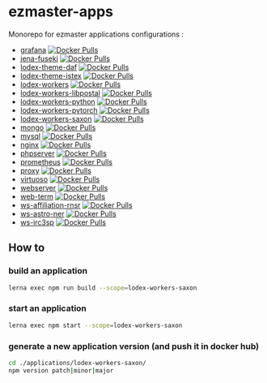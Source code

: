 # ezmaster-apps

Monorepo for ezmaster applications configurations :

- [grafana](./applications/grafana/) [![Docker Pulls](https://img.shields.io/docker/pulls/inistcnrs/ezmaster-grafana.svg)](https://registry.hub.docker.com/r/inistcnrs/ezmaster-grafana/)
- [jena-fuseki](./applications/jena-fuseki/) [![Docker Pulls](https://img.shields.io/docker/pulls/inistcnrs/ezmaster-jena-fuseki.svg)](https://registry.hub.docker.com/r/inistcnrs/ezmaster-jena-fuseki/)
- [lodex-theme-daf](./applications/lodex-theme-daf/) [![Docker Pulls](https://img.shields.io/docker/pulls/inistcnrs/lodex-theme-daf.svg)](https://registry.hub.docker.com/r/inistcnrs/lodex-theme-daf/)
- [lodex-theme-istex](./applications/lodex-theme-istex/) [![Docker Pulls](https://img.shields.io/docker/pulls/inistcnrs/lodex-theme-istex.svg)](https://registry.hub.docker.com/r/inistcnrs/lodex-theme-istex/)
- [lodex-workers](./applications/lodex-workers/) [![Docker Pulls](https://img.shields.io/docker/pulls/inistcnrs/lodex-workers.svg)](https://registry.hub.docker.com/r/inistcnrs/lodex-workers/)
- [lodex-workers-libpostal](./applications/lodex-workers-libpostal/) [![Docker Pulls](https://img.shields.io/docker/pulls/inistcnrs/ezmaster-libpostal.svg)](https://registry.hub.docker.com/r/inistcnrs/ezmaster-libpostal/)
- [lodex-workers-python](./applications/lodex-workers-python/) [![Docker Pulls](https://img.shields.io/docker/pulls/inistcnrs/lodex-workers-python.svg)](https://registry.hub.docker.com/r/inistcnrs/lodex-workers-python/)
- [lodex-workers-pytorch](./applications/lodex-workers-pytorch/) [![Docker Pulls](https://img.shields.io/docker/pulls/inistcnrs/lodex-workers-pytorch.svg)](https://registry.hub.docker.com/r/inistcnrs/lodex-workers-pytorch/)
- [lodex-workers-saxon](./applications/lodex-workers-saxon/) [![Docker Pulls](https://img.shields.io/docker/pulls/inistcnrs/lodex-workers-saxon.svg)](https://registry.hub.docker.com/r/inistcnrs/lodex-workers-saxon/)
- [mongo](./applications/mongo/) [![Docker Pulls](https://img.shields.io/docker/pulls/inistcnrs/ezmaster-mongo.svg)](https://registry.hub.docker.com/r/inistcnrs/ezmaster-mongo/)
- [mysql](./applications/mysql/) [![Docker Pulls](https://img.shields.io/docker/pulls/inistcnrs/ezmaster-mysql.svg)](https://registry.hub.docker.com/r/inistcnrs/ezmaster-mysql/)
- [nginx](./applications/nginx/) [![Docker Pulls](https://img.shields.io/docker/pulls/inistcnrs/ezmaster-nginx.svg)](https://registry.hub.docker.com/r/inistcnrs/ezmaster-nginx/)
- [phpserver](./applications/phpserver/) [![Docker Pulls](https://img.shields.io/docker/pulls/inistcnrs/ezmaster-phpserver.svg)](https://registry.hub.docker.com/r/inistcnrs/ezmaster-phpserver/)
- [prometheus](./applications/prometheus/) [![Docker Pulls](https://img.shields.io/docker/pulls/inistcnrs/ezmaster-prometheus.svg)](https://registry.hub.docker.com/r/inistcnrs/ezmaster-prometheus/)
- [proxy](./applications/proxy/) [![Docker Pulls](https://img.shields.io/docker/pulls/inistcnrs/ezmaster-proxy.svg)](https://registry.hub.docker.com/r/inistcnrs/ezmaster-proxy/)
- [virtuoso](./applications/virtuoso/) [![Docker Pulls](https://img.shields.io/docker/pulls/inistcnrs/ezmaster-virtuoso.svg)](https://registry.hub.docker.com/r/inistcnrs/ezmaster-virtuoso/)
- [webserver](./applications/webserver/) [![Docker Pulls](https://img.shields.io/docker/pulls/inistcnrs/ezmaster-webserver.svg)](https://registry.hub.docker.com/r/inistcnrs/ezmaster-webserver/)
- [web-term](./applications/web-term/) [![Docker Pulls](https://img.shields.io/docker/pulls/inistcnrs/ezmaster-web-term.svg)](https://registry.hub.docker.com/r/inistcnrs/ezmaster-web-term/)
- [ws-affiliation-rnsr](./applications/ws-affiliation-rnsr/) [![Docker Pulls](https://img.shields.io/docker/pulls/inistcnrs/ws-affiliation-rnsr.svg)](https://registry.hub.docker.com/r/inistcnrs/ws-affiliation-rnsr/)
- [ws-astro-ner](./applications/ws-astro-ner/) [![Docker Pulls](https://img.shields.io/docker/pulls/cnrsinist/ws-astro-ner.svg)](https://registry.hub.docker.com/r/cnrsinist/ws-astro-ner/)
- [ws-irc3sp](./applications/ws-irc3sp/) [![Docker Pulls](https://img.shields.io/docker/pulls/inistcnrs/ws-irc3sp.svg)](https://registry.hub.docker.com/r/inistcnrs/ws-irc3sp/)

## How to

### build an application

```bash
lerna exec npm run build --scope=lodex-workers-saxon
```

### start an application

```bash
lerna exec npm start --scope=lodex-workers-saxon
```

### generate a new application version (and push it in docker hub)

```bash
cd ./applications/lodex-workers-saxon/
npm version patch|minor|major
```

